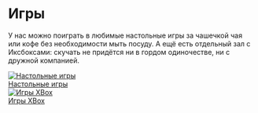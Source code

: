 # Игры

У нас можно поиграть в любимые настольные игры за чашечкой чая или кофе без необходимости мыть посуду. А ещё есть отдельный зал с Иксбоксами: скучать не придётся ни в гордом одиночестве, ни с дружной компанией.

<div class="container-fluid_">
  <div class="row">
    <div class="col-sm-6">
      <a href="board_games/" class="thumbnail">
        <img src="http://placehold.it/450x300" class="img-responsive" alt="Настольные игры">
        <div class="caption text-xs-center">
          Настольные игры
        </div>
      </a>
    </div>
    <div class="col-sm-6">
      <a href="xbox/" class="thumbnail">
        <img src="http://placehold.it/450x300" class="img-responsive" alt="Игры XBox">
        <div class="caption text-xs-center">
          Игры XBox
        </div>
      </a>
    </div>
  </div>
</div>